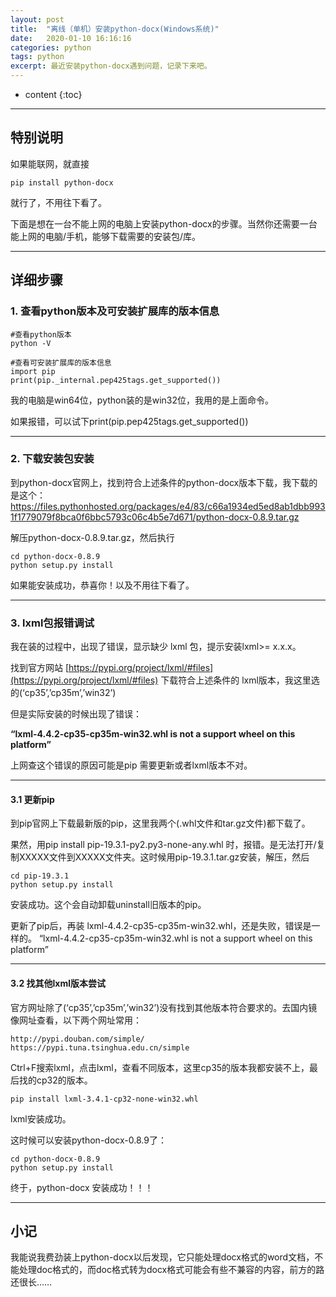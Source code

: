 ```yaml
---
layout: post
title:  "离线（单机）安装python-docx(Windows系统)"
date:   2020-01-10 16:16:16
categories: python
tags: python
excerpt: 最近安装python-docx遇到问题，记录下来吧。
---
```


* content
{:toc}


---


## 特别说明

如果能联网，就直接
```
pip install python-docx 
```
就行了，不用往下看了。

下面是想在一台不能上网的电脑上安装python-docx的步骤。当然你还需要一台能上网的电脑/手机，能够下载需要的安装包/库。

---

## 详细步骤

### 1. 查看python版本及可安装扩展库的版本信息


```
#查看python版本
python -V
```
```
#查看可安装扩展库的版本信息
import pip
print(pip._internal.pep425tags.get_supported())
```
我的电脑是win64位，python装的是win32位，我用的是上面命令。

如果报错，可以试下print(pip.pep425tags.get_supported())

---

### 2. 下载安装包安装


到python-docx官网上，找到符合上述条件的python-docx版本下载，我下载的是这个：
https://files.pythonhosted.org/packages/e4/83/c66a1934ed5ed8ab1dbb9931f1779079f8bca0f6bbc5793c06c4b5e7d671/python-docx-0.8.9.tar.gz

解压python-docx-0.8.9.tar.gz，然后执行
```
cd python-docx-0.8.9
python setup.py install
```
如果能安装成功，恭喜你！以及不用往下看了。

---

### 3. lxml包报错调试


我在装的过程中，出现了错误，显示缺少 lxml 包，提示安装lxml>= x.x.x。

找到官方网站 [https://pypi.org/project/lxml/#files](https://pypi.org/project/lxml/#files)
下载符合上述条件的 lxml版本，我这里选的(‘cp35’,’cp35m’,’win32’)

但是实际安装的时候出现了错误：

**“lxml-4.4.2-cp35-cp35m-win32.whl is not a support wheel on this platform”**

上网查这个错误的原因可能是pip 需要更新或者lxml版本不对。

---

#### 3.1 更新pip
到pip官网上下载最新版的pip，这里我两个(.whl文件和tar.gz文件)都下载了。

果然，用pip install pip-19.3.1-py2.py3-none-any.whl 时，报错。是无法打开/复制XXXXX文件到XXXXX文件夹。这时候用pip-19.3.1.tar.gz安装，解压，然后
```
cd pip-19.3.1
python setup.py install
```
安装成功。这个会自动卸载uninstall旧版本的pip。

更新了pip后，再装 lxml-4.4.2-cp35-cp35m-win32.whl，还是失败，错误是一样的。
“lxml-4.4.2-cp35-cp35m-win32.whl is not a support wheel on this platform”

---

#### 3.2 找其他lxml版本尝试
官方网址除了(‘cp35’,’cp35m’,’win32’)没有找到其他版本符合要求的。去国内镜像网址查看，以下两个网址常用：
```
http://pypi.douban.com/simple/
https://pypi.tuna.tsinghua.edu.cn/simple
```
Ctrl+F搜索lxml，点击lxml，查看不同版本，这里cp35的版本我都安装不上，最后找的cp32的版本。
```
pip install lxml-3.4.1-cp32-none-win32.whl
```
lxml安装成功。

这时候可以安装python-docx-0.8.9了：
```
cd python-docx-0.8.9
python setup.py install
```
终于，python-docx 安装成功！！！

---

## 小记

我能说我费劲装上python-docx以后发现，它只能处理docx格式的word文档，不能处理doc格式的，而doc格式转为docx格式可能会有些不兼容的内容，前方的路还很长……
